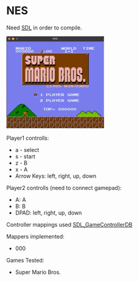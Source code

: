# NES
Need [SDL](https://www.libsdl.org/) in order to compile.

<img src="screen.png" width="256" height="240">

Player1 controlls:
- a - select
- s - start
- z - B
- x - A
- Arrow Keys: left, right, up, down

Player2 controlls (need to connect gamepad):
- A: A
- B: B
- DPAD: left, right, up, down

Controller mappings used [SDL_GameControllerDB](https://github.com/gabomdq/SDL_GameControllerDB)

Mappers implemented:
- 000

Games Tested:
- Super Mario Bros.
